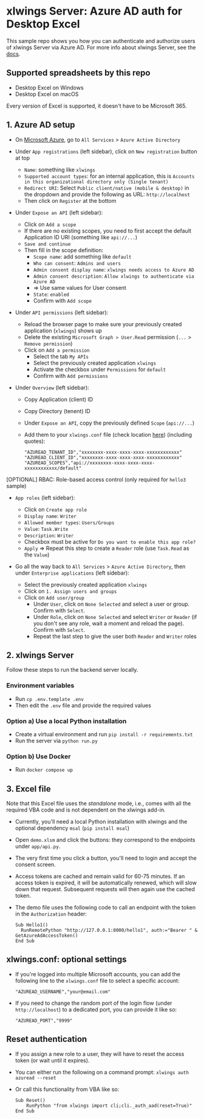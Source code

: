#  xlwings Server: Azure AD auth for Desktop Excel

This sample repo shows you how you can authenticate and authorize users of xlwings Server via Azure AD.
For more info about xlwings Server, see the [docs](https://docs.xlwings.org/en/latest/remote_interpreter.html).

## Supported spreadsheets by this repo

* Desktop Excel on Windows
* Desktop Excel on macOS

Every version of Excel is supported, it doesn't have to be Microsoft 365.

## 1. Azure AD setup

* On [Microsoft Azure](https://portal.azure.com), go to `All Services` > `Azure Active Directory`

* Under `App registrations` (left sidebar), click on `New registration` button at top
   * `Name`: something like `xlwings`
   * `Supported account types`: for an internal application, this is `Accounts in this organizational directory only (Single tenant)`
   * `Redirect URI`: Select `Public client/native (mobile & desktop)` in the dropdown and provide the following as URL: `http://localhost`
   * Then click on `Register` at the bottom

* Under `Expose an API` (left sidebar):
   * Click on `Add a scope`
   * If there are no existing scopes, you need to first accept the default Application ID URI (something like `api://...`)
   * `Save and continue`
   * Then fill in the scope definition:
      * `Scope name`: add something like `default`
      * `Who can consent`: `Admins and users`
      * `Admin consent display name`: `xlwings needs access to Azure AD`
      * `Admin consent description`: `Allow xlwings to authenticate via Azure AD`
      * => Use same values for User consent
      * `State`: `enabled`
      * Confirm with `Add scope`

* Under `API permissions` (left sidebar): 
   * Reload the browser page to make sure your previously created application (`xlwings`) shows up
   * Delete the existing `Microsoft Graph > User.Read` permission (`...` > `Remove permission`)
   * Click on `Add a permission`
      * Select the tab `My APIs`
      * Select the previously created application `xlwings`
      * Activate the checkbox under `Permissions` for `default`
      * Confirm with `Add permissions`

* Under `Overview` (left sidebar):
   * Copy Application (client) ID
   * Copy Directory (tenent) ID
   * Under `Expose an API`, copy the previously defined `Scope` (`api://...`)
   * Add them to your `xlwings.conf` file (check location [here](https://docs.xlwings.org/en/latest/addin.html#user-config-ribbon-config-file)) (including quotes):

     ```
     "AZUREAD_TENANT_ID","xxxxxxxx-xxxx-xxxx-xxxx-xxxxxxxxxxxx"
     "AZUREAD_CLIENT_ID","xxxxxxxx-xxxx-xxxx-xxxx-xxxxxxxxxxxx"
     "AZUREAD_SCOPES","api://xxxxxxxx-xxxx-xxxx-xxxx-xxxxxxxxxxxx/default"
     ```
      
[OPTIONAL] RBAC: Role-based access control (only required for `hello3` sample)

* `App roles` (left sidebar):
   * Click on `Create app role`
   * `Display name`: `Writer`
   * `Allowed member types`: `Users/Groups`
   * `Value`: `Task.Write`
   * `Description`: `Writer`
   * Checkbox must be active for `Do you want to enable this app role?`
   * `Apply`
   => Repeat this step to create a `Reader` role (use `Task.Read` as the `Value`)

* Go all the way back to `All Services` > `Azure Active Directory`, then under `Enterprise applications` (left sidebar):
   * Select the previously created application `xlwings`
   * Click on `1. Assign users and groups`
   * Click on `Add user/group`
      * Under `User`, click on `None Selected` and select a user or group. Confirm with `Select`.
      * Under `Role`, click on `None Selected` and select `Writer` or `Reader` (if you don't see any role, wait a moment and reload the page). Confirm with `Select`.
      * Repeat the last step to give the user both `Reader` and `Writer` roles

## 2. xlwings Server

Follow these steps to run the backend server locally.

### Environment variables

* Run `cp .env.template .env`
* Then edit the `.env` file and provide the required values

### Option a) Use a local Python installation

* Create a virtual environment and run `pip install -r requirements.txt`
* Run the server via `python run.py`

### Option b) Use Docker

* Run `docker compose up`

## 3. Excel file

Note that this Excel file uses the *standalone* mode, i.e., comes with all the required VBA code and is not dependent on the xlwings add-in.

* Currently, you'll need a local Python installation with xlwings and the optional dependency `msal` (`pip install msal`)
* Open `demo.xlsm` and click the buttons: they correspond to the endpoints under `app/api.py`.
* The very first time you click a button, you'll need to login and accept the consent screen.
* Access tokens are cached and remain valid for 60-75 minutes. If an access token is expired, it will be automatically renewed, which will slow down that request. Subsequent requests will then again use the cached token.
* The demo file uses the following code to call an endpoint with the token in the `Authorization` header:

  ```vb.net
  Sub Hello1()
    RunRemotePython "http://127.0.0.1:8000/hello1", auth:="Bearer " & GetAzureAdAccessToken()
  End Sub
  ```

## xlwings.conf: optional settings

* If you're logged into multiple Microsoft accounts, you can add the following line to the `xlwings.conf` file to select a specific account:

  ```
  "AZUREAD_USERNAME","your@email.com"
  ```

* If you need to change the random port of the login flow (under `http://localhost`) to a dedicated port, you can provide it like so:

  ```
  "AZUREAD_PORT","9999"
  ```

## Reset authentication

* If you assign a new role to a user, they will have to reset the access token (or wait until it expires).
* You can either run the following on a command prompt: ``xlwings auth azuread --reset``
* Or call this functionality from VBA like so:

  ```vb.net
  Sub Reset()
      RunPython "from xlwings import cli;cli._auth_aad(reset=True)"
  End Sub
  ```